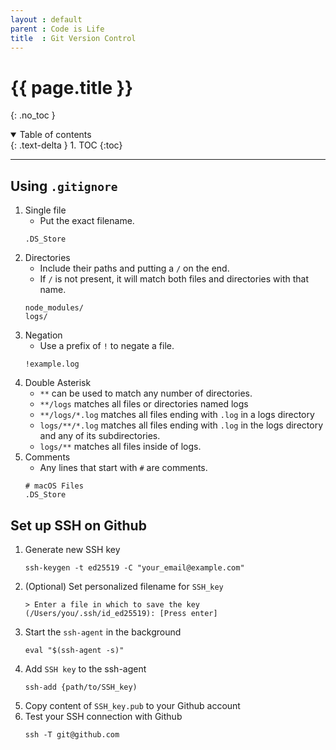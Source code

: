 ```yaml
---
layout : default
parent : Code is Life
title  : Git Version Control
---
```


# {{ page.title }}
{: .no_toc }

<details open markdown="block">
  <summary>
    Table of contents
  </summary>
  {: .text-delta }
1. TOC
{:toc}
</details>

---

## Using `.gitignore`
1. Single file
    - Put the exact filename.
    ```
    .DS_Store
    ```
2. Directories
    - Include their paths and putting a `/` on the end.
    - If `/` is not present, it will match both files and directories with that name.
    ```
    node_modules/
    logs/
    ```
3. Negation 
    - Use a prefix of `!` to negate a file.
    ```
    !example.log
    ```
4. Double Asterisk    
    - `**` can be used to match any number of directories.<br>
    - `**/logs` matches all files or directories named logs<br>
    - `**/logs/*.log` matches all files ending with `.log` in a logs directory<br>
    - `logs/**/*.log` matches all files ending with `.log` in the logs directory and any of its subdirectories.<br>
    - `logs/**` matches all files inside of logs.
5. Comments    
    - Any lines that start with `#` are comments.
    ```
    # macOS Files
    .DS_Store
    ```

## Set up SSH on Github

1. Generate new SSH key
    ```
    ssh-keygen -t ed25519 -C "your_email@example.com"
    ```
2. (Optional) Set personalized filename for `SSH_key`
    ```
    > Enter a file in which to save the key (/Users/you/.ssh/id_ed25519): [Press enter]
    ```
3. Start the `ssh-agent` in the background
    ```
    eval "$(ssh-agent -s)"
    ```
4. Add `SSH key` to the ssh-agent
    ```
    ssh-add {path/to/SSH_key)
    ```
5. Copy content of `SSH_key.pub` to your Github account
6. Test your SSH connection with Github
    ```
    ssh -T git@github.com
    ```
